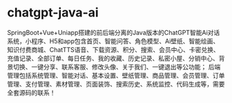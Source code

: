 # chatgpt-java-ai
SpringBoot+Vue+Uniapp搭建的前后端分离的Java版本的ChatGPT智能Ai对话系统，小程序、H5和app包含首页、智能问答、角色模型、Ai壁纸、智能绘画、知识付费商城、ChatTTS语音、下载资源、积分、搜索、会员中心、卡密兑换、 充值记录、全部订单、每日任务、我的收藏、历史记录、私密小屋、分销中心、背景切换、一键分享、联系客服、修改头像、关于我们、一键退出等公功能； 后端管理包括系统管理、智能对话、基本设置、壁纸管理、商品管理、会员管理、订单管理、支付管理、素材管理、页面装饰、搜索历史、系统监控、代码生成等，需要全套源码的联系！
